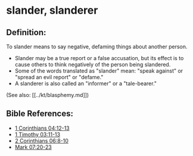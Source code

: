 # slander, slanderer #

## Definition: ##

To slander means to say negative, defaming things about another person.

* Slander may be a true report or a false accusation, but its effect is to cause others to think negatively of the person being slandered.
* Some of the words translated as "slander" mean: "speak against" or "spread an evil report" or "defame."
* A slanderer is also called an "informer" or a "tale-bearer."

(See also: [[../kt/blasphemy.md]])

## Bible References: ##

* [1 Corinthians 04:12-13](en/tn/1co/help/04/12)
* [1 Timothy 03:11-13](en/tn/1ti/help/03/11)
* [2 Corinthians 06:8-10](en/tn/2co/help/06/08)
* [Mark 07:20-23](en/tn/mrk/help/07/20)